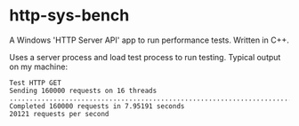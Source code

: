 # http-sys-bench
A Windows 'HTTP Server API' app to run performance tests. Written in C++.

Uses a server process and load test process to run testing. Typical output on my machine:

```
Test HTTP GET
Sending 160000 requests on 16 threads
..............................................................................................................................................................XXX.XXXXXXXXXXXXX
Completed 160000 requests in 7.95191 seconds
20121 requests per second
```
